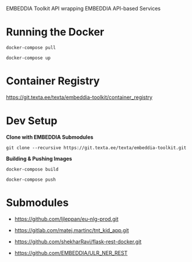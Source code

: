EMBEDDIA Toolkit API wrapping EMBEDDIA API-based Services

# Running the Docker

```
docker-compose pull

docker-compose up
```

# Container Registry
https://git.texta.ee/texta/embeddia-toolkit/container_registry

# Dev Setup

**Clone with EMBEDDIA Submodules**

```
git clone --recursive https://git.texta.ee/texta/embeddia-toolkit.git
```

**Building & Pushing Images**

```
docker-compose build

docker-compose push
```

# Submodules

* https://github.com/ljleppan/eu-nlg-prod.git
 
* https://gitlab.com/matej.martinc/tnt_kid_app.git

* https://github.com/shekharRavi/flask-rest-docker.git

* https://github.com/EMBEDDIA/ULR_NER_REST
